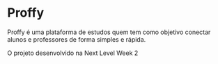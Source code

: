 # Proffy
 Proffy é uma plataforma de estudos quem tem como objetivo conectar alunos e professores de forma simples e rápida. 
 
 O projeto desenvolvido na Next Level Week 2
